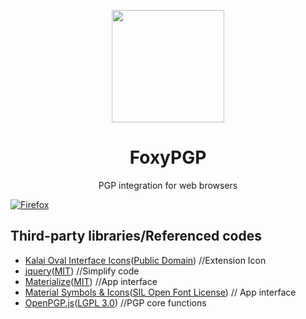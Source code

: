 <p align="center">
  <img width="180" src="https://github.com/user-attachments/assets/a4bb04f7-017b-450b-b4c9-eea110afb7b0">
  <h1 align="center">FoxyPGP</h1>
  <div align="center">PGP integration for web browsers</div>
</p>

[![Firefox](https://extensionworkshop.com/assets/img/documentation/publish/get-the-addon-178x60px.dad84b42.png)](https://addons.mozilla.org/ja/firefox/addon/foxypgp/)

## Third-party libraries/Referenced codes
* [Kalai Oval Interface Icons](https://www.svgrepo.com/svg/502785/password)([Public Domain](https://www.svgrepo.com/page/licensing/#PD)) //Extension Icon
* [jquery](https://github.com/jquery/jquery)([MIT](https://github.com/jquery/jquery/blob/main/LICENSE.txt)) //Simplify code
* [Materialize](https://github.com/materializecss/materialize)([MIT](https://github.com/materializecss/materialize/blob/main/LICENSE)) //App interface
* [Material Symbols & Icons](https://fonts.google.com/icons)([SIL Open Font License](https://openfontlicense.org/)) // App interface
* [OpenPGP.js](https://github.com/openpgpjs/openpgpjs)([LGPL 3.0](https://github.com/openpgpjs/openpgpjs/blob/main/LICENSE)) //PGP core functions
